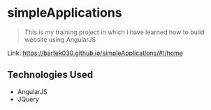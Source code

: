 # simpleApplications
> This is my training project in which I have learned how to build website using AngularJS

Link: https://bartek030.github.io/simpleApplications/#!/home

## Technologies Used
- AngularJS
- JQuery
